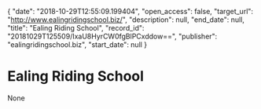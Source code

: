{
  "date": "2018-10-29T12:55:09.199404", 
  "open_access": false, 
  "target_url": "http://www.ealingridingschool.biz/", 
  "description": null, 
  "end_date": null, 
  "title": "Ealing Riding School", 
  "record_id": "20181029T125509/IxaU8HyrCW0fgBlPCxddow==", 
  "publisher": "ealingridingschool.biz", 
  "start_date": null
}

# Ealing Riding School

None